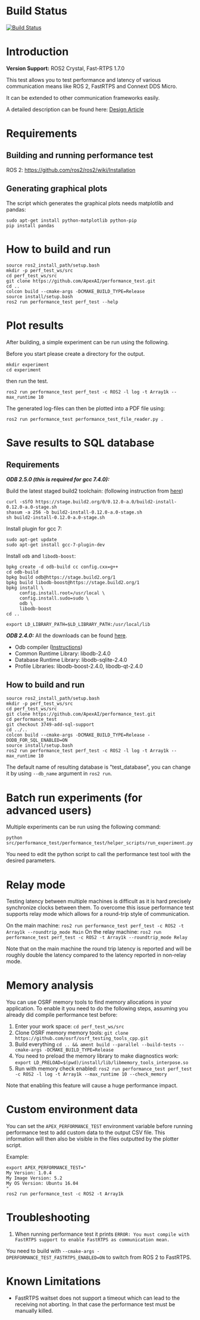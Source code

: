 # Build Status
[![Build Status](https://dev.azure.com/ApexAI/performance_test/_apis/build/status/ApexAI.performance_test?branchName=master)](https://dev.azure.com/ApexAI/performance_test/_build/latest?definitionId=2&branchName=master)

# Introduction

**Version Support:** ROS2 Crystal, Fast-RTPS 1.7.0

This test allows you to test performance and latency of various communication means
like ROS 2, FastRTPS and Connext DDS Micro.

It can be extended to other communication frameworks easily.

A detailed description can be found here: [Design Article](performance_test/design/performance_test-design.md)

# Requirements

## Building and running performance test

ROS 2: https://github.com/ros2/ros2/wiki/Installation

## Generating graphical plots

The script which generates the graphical plots needs matplotlib and pandas:
```
sudo apt-get install python-matplotlib python-pip
pip install pandas
```

# How to build and run

```
source ros2_install_path/setup.bash
mkdir -p perf_test_ws/src
cd perf_test_ws/src
git clone https://github.com/ApexAI/performance_test.git
cd ..
colcon build --cmake-args -DCMAKE_BUILD_TYPE=Release
source install/setup.bash
ros2 run performance_test perf_test --help
```
# Plot results

After building, a simple experiment can be run using the following.

Before you start please create a directory for the output.
```
mkdir experiment
cd experiment
```

then run the test.
```
ros2 run performance_test perf_test -c ROS2 -l log -t Array1k --max_runtime 10
```

The generated log-files can then be plotted into a PDF file using:
```
ros2 run performance_test performance_test_file_reader.py .
```

# Save results to SQL database

## Requirements
***ODB 2.5.0 (this is required for gcc 7.4.0):***

Build the latest staged build2 toolchain: (following instruction from [here](https://www.codesynthesis.com/pipermail/odb-users/2018-June/004039.html))
```
curl -sSfO https://stage.build2.org/0/0.12.0-a.0/build2-install-0.12.0-a.0-stage.sh
shasum -a 256 -b build2-install-0.12.0-a.0-stage.sh
sh build2-install-0.12.0-a.0-stage.sh
```
Install plugin for gcc 7:
```
sudo apt-get update
sudo apt-get install gcc-7-plugin-dev
```
Install `odb` and `libodb-boost`:
```
bpkg create -d odb-build cc config.cxx=g++
cd odb-build
bpkg build odb@https://stage.build2.org/1
bpkg build libodb-boost@https://stage.build2.org/1
bpkg install \
     config.install.root=/usr/local \
     config.install.sudo=sudo \
     odb \
     libodb-boost
cd ..
```
```
export LD_LIBRARY_PATH=$LD_LIBRARY_PATH:/usr/local/lib
```

***ODB 2.4.0:***
All the downloads can be found [here](https://www.codesynthesis.com/products/odb/download.xhtml).
* Odb compiler ([Instructions](https://www.codesynthesis.com/products/odb/doc/install-unix.xhtml))
* Common Runtime Library: libodb-2.4.0
* Database Runtime Library: libodb-sqlite-2.4.0
* Profile Libraries: libodb-boost-2.4.0, libodb-qt-2.4.0

## How to build and run
```
source ros2_install_path/setup.bash
mkdir -p perf_test_ws/src
cd perf_test_ws/src
git clone https://github.com/ApexAI/performance_test.git
cd performance_test
git checkout 3749-add-sql-support
cd ../..
colcon build --cmake-args -DCMAKE_BUILD_TYPE=Release -DODB_FOR_SQL_ENABLED=ON
source install/setup.bash
ros2 run performance_test perf_test -c ROS2 -l log -t Array1k --max_runtime 10
```

The default name of resulting database is "test_database", you can change it by using `--db_name`
argument in `ros2 run`.

# Batch run experiments (for advanced users)

Multiple experiments can be run using the following command:

```
python src/performance_test/performance_test/helper_scripts/run_experiment.py
```

You need to edit the python script to call the performance test tool with the desired parameters.

# Relay mode

Testing latency between multiple machines is difficult as it is hard precisely synchronize clocks between them.
To overcome this issue performance test supports relay mode which allows for a round-trip style of communication.

On the main machine: `ros2 run performance_test perf_test -c ROS2 -t Array1k --roundtrip_mode Main`
On the relay machine: `ros2 run performance_test perf_test -c ROS2 -t Array1k --roundtrip_mode Relay`

Note that on the main machine the round trip latency is reported and will be roughly double the latency compared to
the latency reported in non-relay mode.

# Memory analysis

You can use OSRF memory tools to find memory allocations in your application. To enable it
you need to do the following steps, assuming you already did compile performance test before:

1. Enter your work space: `cd perf_test_ws/src`
1. Clone OSRF memory memory tools: `git clone https://github.com/osrf/osrf_testing_tools_cpp.git`
1. Build everything `cd .. && ament build --parallel --build-tests --cmake-args -DCMAKE_BUILD_TYPE=Release`
1. You need to preload the memory library to make diagnostics work: `export LD_PRELOAD=$(pwd)/install/lib/libmemory_tools_interpose.so`
1. Run with memory check enabled: `ros2 run performance_test perf_test -c ROS2 -l log -t Array1k --max_runtime 10 --check_memory`

Note that enabling this feature will cause a huge performance impact.

# Custom environment data

You can set the `APEX_PERFORMANCE_TEST` environment variable before running performance test
to add custom data to the output CSV file.
This information will then also be visible in the files outputted by the plotter script.

Example:
```
export APEX_PERFORMANCE_TEST="
My Version: 1.0.4
My Image Version: 5.2
My OS Version: Ubuntu 16.04
"
ros2 run performance_test -c ROS2 -t Array1k
```

# Troubleshooting

1. When running performance test it prints
`ERROR: You must compile with FastRTPS support to enable FastRTPS as communication mean.`

You need to build with `--cmake-args -DPERFORMANCE_TEST_FASTRTPS_ENABLED=ON` to switch from ROS 2 to FastRTPS.

# Known Limitations

* FastRTPS waitset does not support a timeout which can lead to the receiving not aborting. In that case the performance test must be manually killed.

